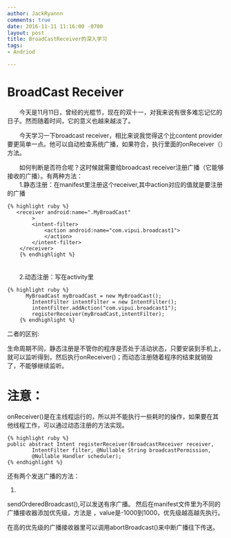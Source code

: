 ```yaml
---
author: JackRyannn
comments: true
date: 2016-11-11 11:16:00 -0700
layout: post
title: BroadCastReceiver的深入学习
tags:
- Andriod

---
```

BroadCast Receiver
===


　　今天是11月11日，曾经的光棍节，现在的双十一，对我来说有很多难忘记忆的日子。然而随着时间，它的意义也越来越淡了。

　　今天学习一下broadcast receiver，相比来说我觉得这个比content provider要更简单一点。他可以自动检查系统广播，如果符合，执行里面的onReceiver（）方法。


　　如何判断是否符合呢？这时候就需要给broadcast receiver注册广播（它能够接收的广播）。有两种方法：  
　　1.静态注册：在manifest里注册这个receiver,其中action对应的值就是要注册的广播  

	{% highlight ruby %}
       <receiver android:name=".MyBroadCast"
            >
            <intent-filter>
                <action android:name="com.vipui.broadcast1">
                </action>
            </intent-filter>
        </receiver>
        {% endhighlight %}
　　  
　　2.动态注册：写在activity里

	{% highlight ruby %}
	 	  MyBroadCast myBroadCast = new MyBroadCast();
	        IntentFilter intentFilter = new IntentFilter();
	        intentFilter.addAction("com.vipui.broadcast1");
	        registerReceiver(myBroadCast,intentFilter);
	    {% endhighlight %}
	    
二者的区别:

生命周期不同，静态注册是不管你的程序是否处于活动状态，只要安装到手机上，就可以监听得到，然后执行onReceiver()；而动态注册随着程序的结束就销毁了，不能够继续监听。

注意：
===

onReceiver()是在主线程运行的，所以并不能执行一些耗时的操作，如果要在其他线程工作，可以通过动态注册的方法实现。

	{% highlight ruby %}
	public abstract Intent registerReceiver(BroadcastReceiver receiver,
            IntentFilter filter, @Nullable String broadcastPermission,
            @Nullable Handler scheduler);
    {% endhighlight %}

还有两个发送广播的方法：

1.
sendOrderedBroadcast(),可以发送有序广播。
然后在manifest文件里为不同的广播接收器添加优先级，方法是
<intent-filter android:priority="value">，value是-1000到1000，优先级越高越先执行。

在高的优先级的广播接收器里可以调用abortBroadcast()来中断广播往下传送。


  

　　
  
  
